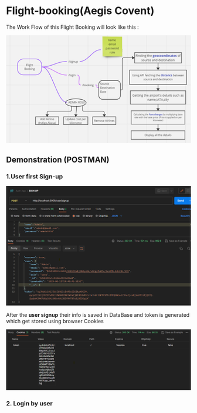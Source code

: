 # Flight-booking(Aegis Covent)

The Work Flow of this Flight Booking will look like this :

![Mind-Map](https://github.com/Dharansh-Neema/Flight-booking/blob/main/images/MindMap.png)

## Demonstration (POSTMAN)

### 1.User first Sign-up

![Sign-up](https://github.com/Dharansh-Neema/Flight-booking/blob/main/images/Signup%20route.png)

After the **user signup** their info is saved in DataBase and token is generated which get stored using browser Cookies

![cookie-value](https://github.com/Dharansh-Neema/Flight-booking/blob/main/images/storing%20token%20in%20cookie.png)

### 2. Login by user
